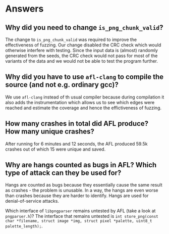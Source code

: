 # Answers

## Why did you need to change `is_png_chunk_valid`?
The change to `is_png_chunk_valid` was required to improve the effectiveness of fuzzing. Our change disabled the CRC check which would otherwise interfere with testing. Since the input data is (almost) randomly generated from the seeds, the CRC check would not pass for most of the variants of the data and we would not be able to test the program further.

## Why did you have to use `afl-clang` to compile the source (and not e.g. ordinary gcc)?
We use `afl-clang` instead of th usual compiler because during compilation it also adds the instrumentation which allows us to see which edges were reached and estimate the coverage and hence the effictiveness of fuzzing.

## How many crashes in total did AFL produce? How many unique crashes?
After running for 6 minutes and 12 seconds, the AFL produced 59.5k crashes out of which 15 were unique and saved.

## Why are hangs counted as bugs in AFL? Which type of attack can they be used for?
Hangs are counted as bugs because they essentially cause the same result as crashes - the problem is unusable. In a way, the hangs are even worse than crashes because they are harder to identify. Hangs are used for denial-of-service attacks.

Which interface of `libpngparser` remains untested by AFL (take a look at `pngparser.h`)?
The interface that remains untested is `int store_png(const char *filename, struct image *img, struct pixel *palette, uint8_t palette_length);`.